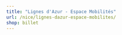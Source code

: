 ```yaml
---
title: "Lignes d'Azur - Espace Mobilités"
url: /nice/lignes-dazur-espace-mobilites/
shop: billet
---
```

